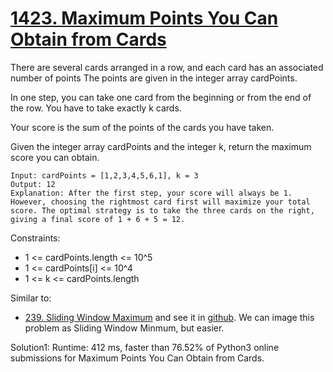 # [1423. Maximum Points You Can Obtain from Cards](https://leetcode.com/problems/maximum-points-you-can-obtain-from-cards/)

There are several cards arranged in a row, and each card has an associated number of points The points are given in the integer array cardPoints.

In one step, you can take one card from the beginning or from the end of the row. You have to take exactly k cards.

Your score is the sum of the points of the cards you have taken.

Given the integer array cardPoints and the integer k, return the maximum score you can obtain.

```
Input: cardPoints = [1,2,3,4,5,6,1], k = 3
Output: 12
Explanation: After the first step, your score will always be 1. However, choosing the rightmost card first will maximize your total score. The optimal strategy is to take the three cards on the right, giving a final score of 1 + 6 + 5 = 12.
```

Constraints:

- 1 <= cardPoints.length <= 10^5
- 1 <= cardPoints[i] <= 10^4
- 1 <= k <= cardPoints.length


Similar to:
- [239. Sliding Window Maximum](https://leetcode.com/problems/sliding-window-maximum/) and see it in [github](https://github.com/sunshot/LeetCode/tree/main/239.%20Sliding%20Window%20Maximum). We can image this problem as Sliding Window Minmum, but easier.

Solution1: Runtime: 412 ms, faster than 76.52% of Python3 online submissions for Maximum Points You Can Obtain from Cards.

